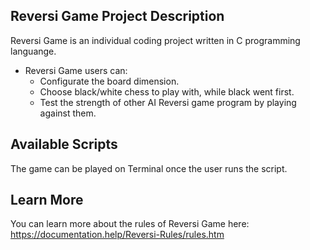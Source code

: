 ## Reversi Game Project Description

Reversi Game is an individual coding project written in C programming languange. 

- Reversi Game users can:
    - Configurate the board dimension.
    - Choose black/white chess to play with, while black went first.
    - Test the strength of other AI Reversi game program by playing against them.

## Available Scripts

The game can be played on Terminal once the user runs the script.

## Learn More

You can learn more about the rules of Reversi Game here: https://documentation.help/Reversi-Rules/rules.htm



